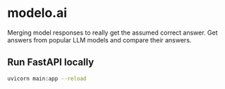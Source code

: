 # modelo.ai
Merging model responses to really get the assumed correct answer. Get answers from popular LLM models and compare their answers.

## Run FastAPI locally
``` bash
uvicorn main:app --reload
```